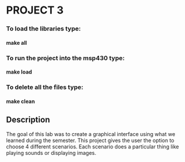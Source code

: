 # PROJECT 3
### To load the libraries type:
#### make all
### To run the project into the msp430 type:
#### make load
### To delete all the files type:
#### make clean
## Description
The goal of this lab was to create a graphical interface using what we learned
during the semester.
This project gives the user the option to choose 4 different scenarios.
Each scenario does a particular thing like playing sounds or displaying images.
